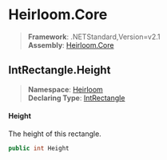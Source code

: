# Heirloom.Core

> **Framework**: .NETStandard,Version=v2.1  
> **Assembly**: [Heirloom.Core][0]  

## IntRectangle.Height

> **Namespace**: [Heirloom][0]  
> **Declaring Type**: [IntRectangle][1]  

#### Height

The height of this rectangle.

```cs
public int Height
```

[0]: ../../../Heirloom.Core.md
[1]: ../IntRectangle.md
